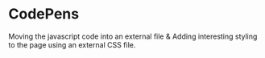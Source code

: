 # CodePens
Moving the javascript code into an external file &amp; Adding interesting styling to the page using an external CSS file.
